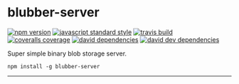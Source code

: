 blubber-server
===

[![npm version](https://img.shields.io/npm/v/blubber-server.svg?style=flat-square)](https://npmjs.com/package/blubber-server)
[![javascript standard style](https://img.shields.io/badge/code%20style-standard-blue.svg?style=flat-square)](http://standardjs.com/)
[![travis build](https://img.shields.io/travis/SEAPUNK/blubber-server/master.svg?style=flat-square)](https://travis-ci.org/SEAPUNK/blubber-server)
[![coveralls coverage](https://img.shields.io/coveralls/SEAPUNK/blubber-server.svg?style=flat-square)](https://coveralls.io/github/SEAPUNK/blubber-server)
[![david dependencies](https://david-dm.org/SEAPUNK/blubber-server.svg?style=flat-square)](https://david-dm.org/SEAPUNK/blubber-server)
[![david dev dependencies](https://david-dm.org/SEAPUNK/blubber-server/dev-status.svg?style=flat-square)](https://david-dm.org/SEAPUNK/blubber-server)

Super simple binary blob storage server.

`npm install -g blubber-server`

---
